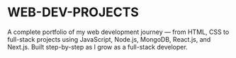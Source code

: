 # WEB-DEV-PROJECTS
A complete portfolio of my web development journey — from HTML, CSS to full-stack projects using JavaScript, Node.js, MongoDB, React.js, and Next.js. Built step-by-step as I grow as a full-stack developer.
